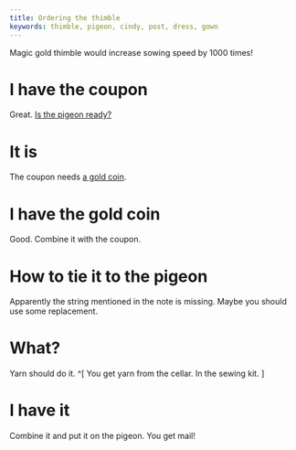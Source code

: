 ```yaml
---
title: Ordering the thimble
keywords: thimble, pigeon, cindy, post, dress, gown
---
```


Magic gold thimble would increase sowing speed by 1000 times!

# I have the coupon
Great. [Is the pigeon ready?](080-pigeon.md)

# It is
The coupon needs [a gold coin](095-gold-coin.md).

# I have the gold coin
Good. Combine it with the coupon.

# How to tie it to the pigeon
Apparently the string mentioned in the note is missing. Maybe you should use some replacement.

# What?
Yarn should do it. ^[ You get yarn from the cellar. In the sewing kit. ]

# I have it
Combine it and put it on the pigeon. You get mail!
